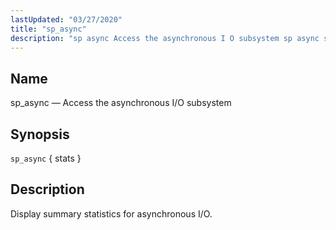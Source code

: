 ```yaml
---
lastUpdated: "03/27/2020"
title: "sp_async"
description: "sp async Access the asynchronous I O subsystem sp async stats Display summary statistics for asynchronous I O..."
---
```


<a name="console_commands.sp_async"></a> 
## Name

sp_async — Access the asynchronous I/O subsystem

## Synopsis

`sp_async` { stats }

<a name="idp14128640"></a> 
## Description

Display summary statistics for asynchronous I/O.